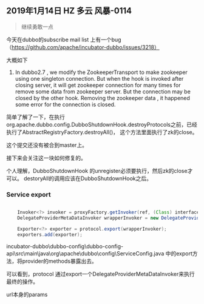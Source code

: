 ## 2019年1月14日 HZ 多云  风暴-0114

>继续勇敢一点

今天在dubbo的subscribe mail list 上有一个bug（https://github.com/apache/incubator-dubbo/issues/3218）

大概如下

1.  In dubbo2.7 , we modify the ZookeeperTransport to make zookeeper using
 one singleton connection.
      But when the hook is invoked after closing server, it will get
 zookeeper connection for many times for remove some data from zookeeper
 server.  But the connection may be closed by the other hook.
      Removing the zookeeper data , it happened some error for the
 connection is closed.


简单了解了一下，在执行org.apache.dubbo.config.DubboShutdownHook.destroyProtocols之前，已经执行了AbstractRegistryFactory.destroyAll()， 这个方法里面执行了zk的close。

这个提交还没有被合到master上。

接下来会关注这一块如何修复的。

 个人理解，DubboShutdownHook 的unregister必须要执行，然后zk的close才可以。 destoryAll的调用应该在DubboShutdownHook之后。


 

### Service export 

```java

    Invoker<?> invoker = proxyFactory.getInvoker(ref, (Class) interfaceClass, registryURL.addParameterAndEncoded(Constants.EXPORT_KEY, url.toFullString()));
    DelegateProviderMetaDataInvoker wrapperInvoker = new DelegateProviderMetaDataInvoker(invoker, this);

    Exporter<?> exporter = protocol.export(wrapperInvoker);
    exporters.add(exporter);
```

incubator-dubbo\dubbo-config\dubbo-config-api\src\main\java\org\apache\dubbo\config\ServiceConfig.java 中的export方法，将provider的methods暴露出去。

可以看到，protocol 通过export一个DelegateProviderMetaDataInvoker来执行最终的操作。

url本身的params 











